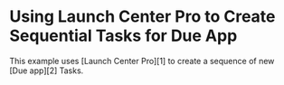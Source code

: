 # Using Launch Center Pro to Create Sequential Tasks for Due App

This example uses [Launch Center Pro][1] to create a sequence of new [Due app][2] Tasks. 